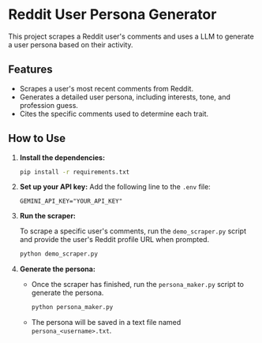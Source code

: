 # Reddit User Persona Generator

This project scrapes a Reddit user's comments and uses a LLM to generate a user persona based on their activity.

## Features

- Scrapes a user's most recent comments from Reddit.
- Generates a detailed user persona, including interests, tone, and profession guess.
- Cites the specific comments used to determine each trait.

## How to Use

1. **Install the dependencies:**

   ```bash
   pip install -r requirements.txt
   ```

2. **Set up your API key:**
   Add the following line to the `.env` file:

     ```
     GEMINI_API_KEY="YOUR_API_KEY"
     ```

3. **Run the scraper:**

   To scrape a specific user's comments, run the `demo_scraper.py` script and provide the user's Reddit profile URL when prompted.

     ```bash
     python demo_scraper.py
     ```

4. **Generate the persona:**

   - Once the scraper has finished, run the `persona_maker.py` script to generate the persona.

     ```bash
     python persona_maker.py
     ```

   - The persona will be saved in a text file named `persona_<username>.txt`.

